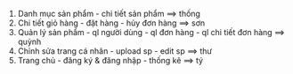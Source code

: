 1. Danh mục sản phẩm - chi tiết sản phẩm ==> thống 
2. Chi tiết giỏ hàng - đặt hàng - hủy đơn hàng ==> sơn
3. Quản lý sản phẩm - ql người dùng - ql đơn hàng - ql chi tiết đơn hàng ==> quỳnh
4. Chỉnh sửa trang cá nhân - upload sp - edit sp ==> thư
5. Trang chủ - đăng ký & đăng nhập - thống kê ==> tý
